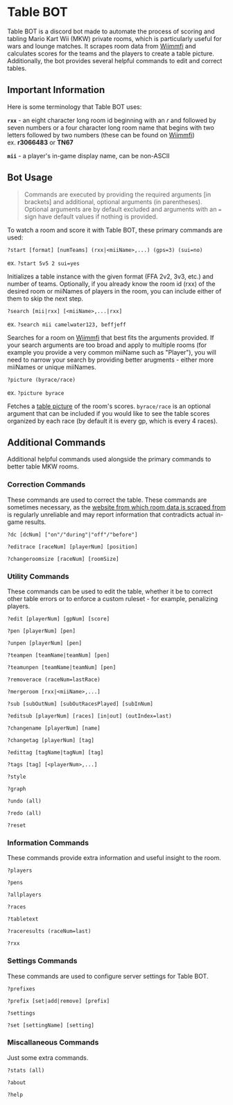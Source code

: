 # Table BOT

Table BOT is a discord bot made to automate the process of scoring and tabling Mario Kart Wii (MKW) private rooms, which is particularly useful for wars and lounge matches. It scrapes room data from [Wiimmfi][mkwxWebsite] and calculates scores for the teams and the players to create a table picture. Additionally, the bot provides several helpful commands to edit and correct tables.

## Important Information

Here is some terminology that Table BOT uses:

**```rxx```** - an eight character long room id beginning with an *r* and followed by seven numbers or a four character long room name that begins with two letters followed by two numbers (these can be found on [Wiimmfi][mkwxWebsite])\
ex. **r3066483** or **TN67**

**```mii```** - a player's in-game display name, can be non-ASCII

## Bot Usage

> Commands are executed by providing the required arguments [in brackets] and additional, optional arguments (in parentheses). Optional arguments are by default excluded and arguments with an `=` sign have default values if nothing is provided.

To watch a room and score it with Table BOT, these primary commands are used:

```
?start [format] [numTeams] (rxx|<miiName>,...) (gps=3) (sui=no)
``` 
ex. `?start 5v5 2 sui=yes`

Initializes a table instance with the given format (FFA 2v2, 3v3, etc.) and number of teams. Optionally, if you already know the room id (rxx) of the desired room or miiNames of players in the room, you can include either of them to skip the next step.

```
?search [mii|rxx] [<miiName>,...|rxx]
```
ex. `?search mii camelwater123, beffjeff`

Searches for a room on [Wiimmfi][mkwxWebsite] that best fits the arguments provided. If your search arguments are too broad and apply to multiple rooms (for example you provide a very common miiName such as "Player"), you will need to narrow your search by providing better arugments - either more miiNames or unique miiNames. 

```
?picture (byrace/race)
```
ex. `?picture byrace`

Fetches a [table picture][hlorenziWebsite] of the room's scores. `byrace/race` is an optional argument that can be included if you would like to see the table scores organized by each race (by default it is every gp, which is every 4 races).

## Additional Commands

Additional helpful commands used alongside the primary commands to better table MKW rooms. 

### Correction Commands

These commands are used to correct the table. These commands are sometimes necessary, as the [website from which room data is scraped from][mkwxWebsite] is regularly unreliable and may report information that contradicts actual in-game results.

```
?dc [dcNum] ["on"/"during"|"off"/"before"]
```

```
?editrace [raceNum] [playerNum] [position]
```

```
?changeroomsize [raceNum] [roomSize]
```

### Utility Commands

These commands can be used to edit the table, whether it be to correct other table errors or to enforce a custom ruleset - for example, penalizing players.

```
?edit [playerNum] [gpNum] [score]
```

```
?pen [playerNum] [pen]
```
```
?unpen [playerNum] [pen]
```

```
?teampen [teamName|teamNum] [pen]
```
```
?teamunpen [teamName|teamNum] [pen]
```

```
?removerace (raceNum=lastRace)
```

```
?mergeroom [rxx|<miiName>,...]
```

```
?sub [subOutNum] [subOutRacesPlayed] [subInNum]
```
```
?editsub [playerNum] [races] [in|out] (outIndex=last)
```

```
?changename [playerNum] [name]
```

```
?changetag [playerNum] [tag]
```

```
?edittag [tagName|tagNum] [tag]
```

```
?tags [tag] [<playerNum>,...]
```

```
?style
```
```
?graph
```

```
?undo (all)
```
```
?redo (all)
```

```
?reset
```

### Information Commands

These commands provide extra information and useful insight to the room.

```
?players
```

```
?pens
```

```
?allplayers
```

```
?races
```

```
?tabletext
```

```
?raceresults (raceNum=last)
```

```
?rxx
```

### Settings Commands

These commands are used to configure server settings for Table BOT.

```
?prefixes
```

```
?prefix [set|add|remove] [prefix]
```

```
?settings
```

```
?set [settingName] [setting]
```

### Miscallaneous Commands

Just some extra commands.

```
?stats (all)
```

```
?about
```

```
?help
```


[mkwxWebsite]: https://www.wiimmfi.de/stats/mkwx
[hlorenziWebsite]: https://gb.hlorenzi.com/table 